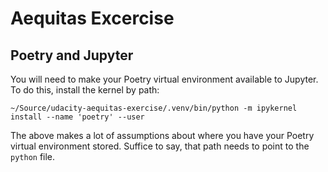 # Aequitas Excercise

## Poetry and Jupyter

You will need to make your Poetry virtual environment available to Jupyter.
To do this, install the kernel by path:

```
~/Source/udacity-aequitas-exercise/.venv/bin/python -m ipykernel install --name 'poetry' --user
```

The above makes a lot of assumptions about where you have your Poetry
virtual environment stored. Suffice to say, that path needs to point to the
`python` file.
